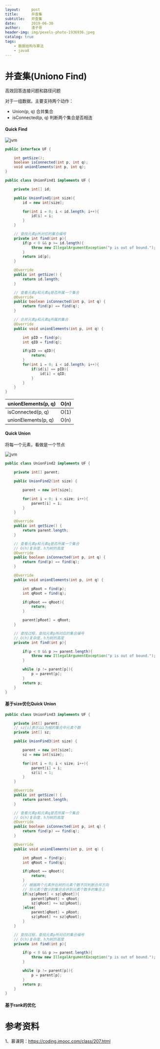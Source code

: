 ```yaml
---
layout:     post
title:      并查集
subtitle:   并查集
date:       2019-06-30
author:     渣子哥
header-img: img/pexels-photo-1936936.jpeg
catalog: true
tags:
    - 数据结构与算法
    - java8
---
```


# 并查集(Uniono Find)

高效回答连接问题和路径问题

对于一组数据，主要支持两个动作：

+ Union(p, q)	合并集合
+ isConnected(p, q)    判断两个集合是否相连

#### Quick Find

![jvm](https://zhazige-com.oss-cn-qingdao.aliyuncs.com/data-structure/UF-1.jpg?x-oss-process=style/watermark)



```java
public interface UF {

    int getSize();
    boolean isConnected(int p, int q);
    void unionElements(int p, int q);
}
```



```java
public class UnionFind1 implements UF {

    private int[] id;

    public UnionFind1(int size){
        id = new int[size];

        for(int i = 0; i < id.length; i++){
            id[i] = i;
        }
    }

    // 查找元素p所对应的集合编号
    private int find(int p){
        if(p < 0 && p >= id.length){
            throw new IllegalArgumentException("p is out of bound.");
        }
        return id[p];
    }

    @Override
    public int getSize() {
        return id.length;
    }

    // 查看元素p和元素q是否所属一个集合
    @Override
    public boolean isConnected(int p, int q) {
        return find(p) == find(q);
    }

    // 合并元素p和元素q所属的集合
    @Override
    public void unionElements(int p, int q) {

        int pID = find(p);
        int qID = find(q);

        if(pID == qID){
            return;
        }
        for(int i = 0; i < id.length; i++){
            if(id[i] == pID){
                id[i] = qID;
            }
        }
    }
}
```



| unionElements(p, q) | O(n) |
| ------------------- | ---- |
| isConnected(p, q)   | O(1) |
| unionElements(p, q) | O(n) |



#### Quick Union

将每一个元素，看做是一个节点



![jvm](https://zhazige-gif.oss-cn-qingdao.aliyuncs.com/data-structure/UF.gif)

```java
public class UnionFind2 implements UF {

    private int[] parent;

    public UnionFind2(int size) {

        parent = new int[size];

        for(int i = 0; i < size; i++){
            parent[i] = i;
        }
    }

    @Override
    public int getSize() {
        return parent.length;
    }

    // 查看元素p和元素q是否所属一个集合
    // O(h)复杂度，h为树的高度
    @Override
    public boolean isConnected(int p, int q) {
        return find(p) == find(q);
    }

    @Override
    public void unionElements(int p, int q) {

        int pRoot = find(p);
        int qRoot = find(q);

        if(pRoot == qRoot){
            return;
        }

        parent[pRoot] = qRoot;
    }

    // 查找过程，查找元素p所对应的集合编号
    // O(h)复杂度，h为树的高度
    private int find(int p){

        if(p < 0 && p >= parent.length){
            throw new IllegalArgumentException("p is out of bound.");
        }

        while (p != parent[p]){
            p = parent[p];
        }
        return p;
    }
}
```





#### 基于size优化Quick Union



```java
public class UnionFind3 implements UF {

    private int[] parent;
    // sz[i]表示以i为根的集合中元素个数
    private int[] sz;

    public UnionFind3(int size) {

        parent = new int[size];
        sz = new int[size];

        for(int i = 0; i < size; i++){
            parent[i] = i;
            sz[i] = 1;
        }
    }

    @Override
    public int getSize() {
        return parent.length;
    }

    // 查看元素p和元素q是否所属一个集合
    // O(h)复杂度，h为树的高度
    @Override
    public boolean isConnected(int p, int q) {
        return find(p) == find(q);
    }

    @Override
    public void unionElements(int p, int q) {

        int pRoot = find(p);
        int qRoot = find(q);

        if(pRoot == qRoot){
            return;
        }
        // 根据两个元素所在树的元素个数不同判断合并方向
        // 将元素个数少的集合合并到元素个数多的集合上
        if(sz[pRoot] < sz[qRoot]){
            parent[pRoot] = qRoot;
            sz[qRoot] += sz[pRoot];
        }else{
            parent[qRoot] = pRoot;
            sz[pRoot] += sz[qRoot];
        }
    }

    // 查找过程，查找元素p所对应的集合编号
    // O(h)复杂度，h为树的高度
    private int find(int p){

        if(p < 0 && p >= parent.length){
            throw new IllegalArgumentException("p is out of bound.");
        }

        while (p != parent[p]){
            p = parent[p];
        }
        return p;
    }
}
```



#### 基于rank的优化





# 参考资料

1、慕课网：https://coding.imooc.com/class/207.html